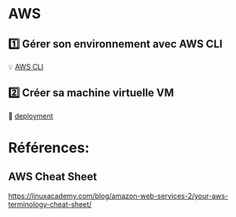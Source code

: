 # AWS

## :one: Gérer son environnement avec AWS CLI

:bulb: [AWS CLI](cli)

## :two: Créer sa machine virtuelle VM

:pushpin: [deployment](deployment)


# Références: 

## AWS Cheat Sheet

https://linuxacademy.com/blog/amazon-web-services-2/your-aws-terminology-cheat-sheet/


